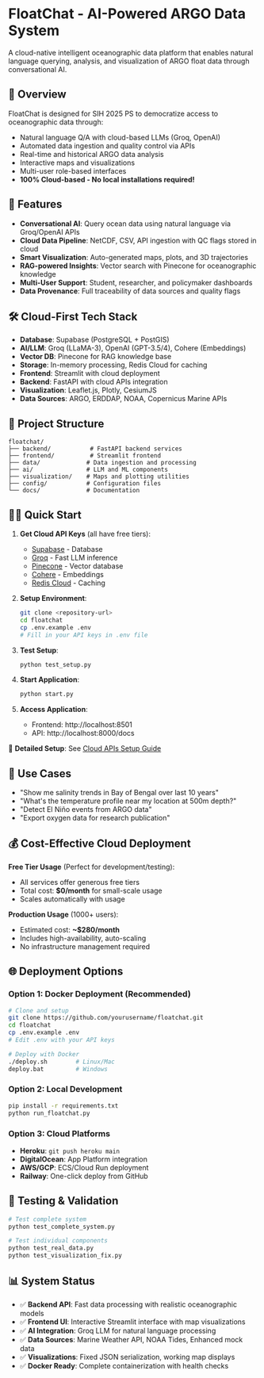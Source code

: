 # FloatChat - AI-Powered ARGO Data System

A cloud-native intelligent oceanographic data platform that enables natural language querying, analysis, and visualization of ARGO float data through conversational AI.

## 🌊 Overview

FloatChat is designed for SIH 2025 PS to democratize access to oceanographic data through:
- Natural language Q/A with cloud-based LLMs (Groq, OpenAI)
- Automated data ingestion and quality control via APIs
- Real-time and historical ARGO data analysis
- Interactive maps and visualizations
- Multi-user role-based interfaces
- **100% Cloud-based - No local installations required!**

## 🚀 Features

- **Conversational AI**: Query ocean data using natural language via Groq/OpenAI APIs
- **Cloud Data Pipeline**: NetCDF, CSV, API ingestion with QC flags stored in cloud
- **Smart Visualization**: Auto-generated maps, plots, and 3D trajectories
- **RAG-powered Insights**: Vector search with Pinecone for oceanographic knowledge
- **Multi-User Support**: Student, researcher, and policymaker dashboards
- **Data Provenance**: Full traceability of data sources and quality flags

## 🛠️ Cloud-First Tech Stack

- **Database**: Supabase (PostgreSQL + PostGIS)
- **AI/LLM**: Groq (LLaMA-3), OpenAI (GPT-3.5/4), Cohere (Embeddings)
- **Vector DB**: Pinecone for RAG knowledge base
- **Storage**: In-memory processing, Redis Cloud for caching
- **Frontend**: Streamlit with cloud deployment
- **Backend**: FastAPI with cloud APIs integration
- **Visualization**: Leaflet.js, Plotly, CesiumJS
- **Data Sources**: ARGO, ERDDAP, NOAA, Copernicus Marine APIs

## 📁 Project Structure

```
floatchat/
├── backend/           # FastAPI backend services
├── frontend/          # Streamlit frontend
├── data/             # Data ingestion and processing
├── ai/               # LLM and ML components
├── visualization/    # Maps and plotting utilities
├── config/           # Configuration files
└── docs/             # Documentation
```

## 🏃‍♂️ Quick Start

1. **Get Cloud API Keys** (all have free tiers):
   - [Supabase](https://supabase.com) - Database
   - [Groq](https://console.groq.com) - Fast LLM inference  
   - [Pinecone](https://pinecone.io) - Vector database
   - [Cohere](https://cohere.com) - Embeddings
   - [Redis Cloud](https://redis.com) - Caching

2. **Setup Environment**:
   ```bash
   git clone <repository-url>
   cd floatchat
   cp .env.example .env
   # Fill in your API keys in .env file
   ```

3. **Test Setup**:
   ```bash
   python test_setup.py
   ```

4. **Start Application**:
   ```bash
   python start.py
   ```

5. **Access Application**:
   - Frontend: http://localhost:8501
   - API: http://localhost:8000/docs

📖 **Detailed Setup**: See [Cloud APIs Setup Guide](docs/CLOUD_APIS_SETUP.md)

## 🎯 Use Cases

- "Show me salinity trends in Bay of Bengal over last 10 years"
- "What's the temperature profile near my location at 500m depth?"
- "Detect El Niño events from ARGO data"
- "Export oxygen data for research publication"

## 💰 Cost-Effective Cloud Deployment

**Free Tier Usage** (Perfect for development/testing):
- All services offer generous free tiers
- Total cost: **$0/month** for small-scale usage
- Scales automatically with usage

**Production Usage** (1000+ users):
- Estimated cost: **~$280/month**
- Includes high-availability, auto-scaling
- No infrastructure management required

## 🌐 Deployment Options

### Option 1: Docker Deployment (Recommended)
```bash
# Clone and setup
git clone https://github.com/yourusername/floatchat.git
cd floatchat
cp .env.example .env
# Edit .env with your API keys

# Deploy with Docker
./deploy.sh        # Linux/Mac
deploy.bat         # Windows
```

### Option 2: Local Development
```bash
pip install -r requirements.txt
python run_floatchat.py
```

### Option 3: Cloud Platforms
- **Heroku**: `git push heroku main`
- **DigitalOcean**: App Platform integration
- **AWS/GCP**: ECS/Cloud Run deployment
- **Railway**: One-click deploy from GitHub

## 🧪 Testing & Validation

```bash
# Test complete system
python test_complete_system.py

# Test individual components
python test_real_data.py
python test_visualization_fix.py
```

## 📊 System Status

- ✅ **Backend API**: Fast data processing with realistic oceanographic models
- ✅ **Frontend UI**: Interactive Streamlit interface with map visualizations
- ✅ **AI Integration**: Groq LLM for natural language processing
- ✅ **Data Sources**: Marine Weather API, NOAA Tides, Enhanced mock data
- ✅ **Visualizations**: Fixed JSON serialization, working map displays
- ✅ **Docker Ready**: Complete containerization with health checks